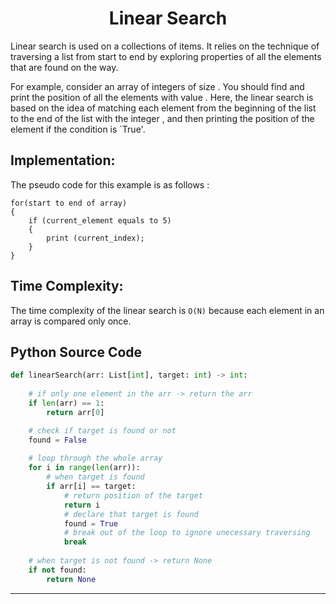 <h1 align="center">Linear Search</h1>

Linear search is used on a collections of items. It relies on the technique of traversing a list from start to end by exploring properties of all the elements that are found on the way.

For example, consider an array of integers of size . You should find and print the position of all the elements with value . Here, the linear search is based on the idea of matching each element from the beginning of the list to the end of the list with the integer , and then printing the position of the element if the condition is `True'.

## Implementation:

The pseudo code for this example is as follows :

```
for(start to end of array)
{
    if (current_element equals to 5)  
    {
        print (current_index);
    }
}
```

## Time Complexity:

The time complexity of the linear search is `O(N)` because each element in an array is compared only once.


## Python Source Code

```python
def linearSearch(arr: List[int], target: int) -> int:
    
    # if only one element in the arr -> return the arr
    if len(arr) == 1:
        return arr[0]

    # check if target is found or not
    found = False
    
    # loop through the whole array
    for i in range(len(arr)):
        # when target is found
        if arr[i] == target:
            # return position of the target
            return i
            # declare that target is found
            found = True
            # break out of the loop to ignore unecessary traversing 
            break
    
    # when target is not found -> return None 
    if not found:
        return None
```

---